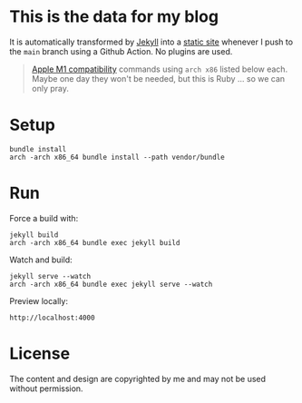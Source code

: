 # This is the data for my blog

It is automatically transformed by [Jekyll](http://github.com/mojombo/jekyll) into a [static site](https://pketh.github.io) whenever I push to the `main` branch using a Github Action. No plugins are used.

> [Apple M1 compatibility](https://talk.jekyllrb.com/t/jekyll-installation-on-macs-w-arm64-w-o-package-manager/5365/2) commands using `arch x86` listed below each. Maybe one day they won't be needed, but this is Ruby … so we can only pray.

# Setup

	bundle install
	arch -arch x86_64 bundle install --path vendor/bundle

# Run

Force a build with:

	jekyll build
	arch -arch x86_64 bundle exec jekyll build

Watch and build:

	jekyll serve --watch
	arch -arch x86_64 bundle exec jekyll serve --watch

Preview locally:

	http://localhost:4000

# License

The content and design are copyrighted by me and may not be used without permission.
